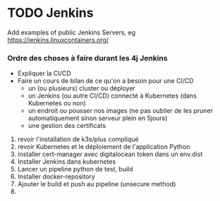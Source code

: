 # TODO Jenkins

Add examples of public Jenkins Servers, eg https://jenkins.linuxcontainers.org/


### Ordre des choses à faire durant les 4j Jenkins

- Expliquer la CI/CD
- Faire un cours de bilan de ce qu'on a besoin pour une CI/CD
    - un (ou plusieurs) cluster ou déployer
    - un Jenkins (ou autre CI/CD) connecté à Kubernetes (dans Kubernetes ou non)
    - un endroit ou pousser nos images (ne pas oublier de les pruner automatiquement sinon serveur plein en 5jours)
    - une gestion des certificats

1. revoir l'installation de k3s/plus compliqué
2. revoir Kubernetes et le déploiement de l'application Python
3. installer cert-manager avec digitalocean token dans un env.dist
4. Installer Jenkins dans kubernetes
5. Lancer un pipeline python de test, build
6. Installer docker-repository
7. Ajouter le build et push au pipeline (unsecure method)
8. 